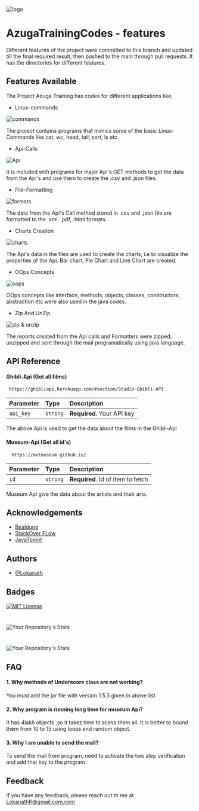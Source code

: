 ![logo](https://encrypted-tbn0.gstatic.com/images?q=tbn:ANd9GcR1s0sHXPi8hcp5FJuqSSePsBPltQZovQfaFr_5EcH_YOrxU9x13mAWzsC3QYHEBlJnF4s&usqp=CAU)
# AzugaTrainingCodes - features

Different features of the project were committed to this branch and updated till the final required result, then pushed to the main through pull requests. It has the directories for different features.

## Features Available 

The Project Azuga Training has codes for different applications like,
- Linux-commands

![commands](https://miro.medium.com/max/800/0*juRBP_UwEgIz-MQi.jpg)

The project contains programs that mimics some of the basic Linux-Commands like cat, wc, head, tail, sort, ls etc

- Api-Calls

![Api](https://accelpix.com/wp-content/uploads/2019/04/Rest-Api-200x200.png)

It is included with programs for major Api's GET methods to get the data from the Api's and use them to create the .csv and .json files. 

- File-Formatting

![formats](https://cdn.paperpile.com/guides/img/ris-to-excel-converter-400x200.png)

The data from the Api's Call method stored in .csv and .json file are formatted to the .xml, .pdf, .html formats.

- Charts Creation

![charts](https://cdn.formidableforms.com/wp-content/uploads/2017/02/Screen-Shot-2017-02-07-at-5.26.30-PM-400x200.png)

The Api's data in the files are used to create the charts, i.e to visualize the properties of the Api. Bar chart, Pie Chart and Line Chart are created.

- OOps Concepts

![oops](https://www.techiediaries.com/images/2019-7-29-object-oriented-programming-concepts.png)

OOps concepts like interface, methods, objects, classes, constructors, abstraction etc were also used in the java codes.

- Zip And UnZip

![zip & unzip](https://blog.aspose.com/2020/04/22/create-zip-archives-add-files-or-folders-to-zip-in-csharp-asp.net/images/Create-ZIP-in-C.jpg)

The reports created from the Api calls and Formatters were zipped, unzipped and sent through the mail programatically using java language.



## API Reference

#### Ghibli-Api (Get all films)

```http
 https://ghibliapi.herokuapp.com/#section/Studio-Ghibli-API
```

| Parameter | Type     | Description                |
| :-------- | :------- | :------------------------- |
| `api_key` | `string` | **Required**. Your API key |

The above Api is used to get the data about the films in the Ghibli-Api

#### Museum-Api (Get all id's)

```http
  https://metmuseum.github.io/
```

| Parameter | Type     | Description                       |
| :-------- | :------- | :-------------------------------- |
| `id`      | `string` | **Required**. Id of item to fetch |


Museum Api give the data about the artists and their arts.



## Acknowledgements

 - [Bealdung ](https://www.baeldung.com/java-tutorial)
 - [StackOver FLow](https://stackoverflow.com/)
 - [JavaTpoint](https://www.javatpoint.com/)


## Authors

- [@Lokanath](https://github.com/LokanathLoki/AzugaTrainingCodes/tree/main)


## Badges


[![MIT License](https://img.shields.io/badge/License-MIT-green.svg)](https://choosealicense.com/licenses/mit/)
#

![Your Repository's Stats](https://github-readme-stats.vercel.app/api/top-langs/?username=LokanathLoki&theme=blue-green)
#
![Your Repository's Stats](https://github-readme-stats.vercel.app/api?username=LokanathLoki&show_icons=true)



## FAQ

#### 1. Why methods of Underscore class are not working?

You must add the jar file with version 1.5.3 given in above list

####  2. Why program is running long time for museum Api?

It has 4lakh objects ,so it takez time to acess them all. It is better to bound them from 10 to 15 using loops and random object.

#### 3. Why I am unable to send the mail?

To send the mail from program, need to activate the two step verification and add that key to the program.


## Feedback

If you have any feedback, please reach out to me at LokanathK@gmail.com.com


